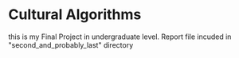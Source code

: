 # Cultural Algorithms
this is my Final Project in undergraduate level.
Report file incuded in "second_and_probably_last" directory